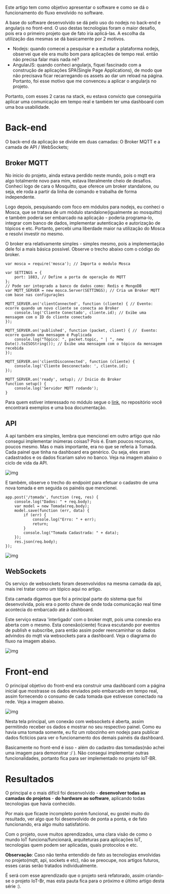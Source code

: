 Este artigo tem como objetivo apresentar o software e como se dá o funcionamento do fluxo envolvido no software.

A base do software desenvolvido se dá pelo uso do nodejs no back-end e angularjs no front-end. O uso destas tecnologias foram o maior desafio, pois era o primeiro projeto que de fato iria aplicá-las. A escolha da utilização das mesmas se dá basicamente por 2 motivos.

* Nodejs: quando comecei a pesquisar e a estudar a plataforma nodejs, observei que ele era muito bom para aplicações de tempo real. então não precisa falar mais nada né?
* AngularJS: quando conheci angularjs, fiquei fascinado com a construção de aplicações SPA(Single Page Applications), de modo que não precisava ficar recarregando os assets ao dar um reload na página. Portanto, foi esse motivo que me convenceu a aplicar o angularjs no projeto.

Portanto, com esses 2 caras na stack, eu estava convicto que conseguiria aplicar uma comunicação em tempo real e também ter uma dashboard com uma boa usabilidade.

# Back-end

O back-end da aplicação se divide em duas camadas: O Broker MQTT e a camada de  API / WebSockets;

## Broker MQTT

No inicio do projeto, ainda estava perdido neste mundo, pois o mqtt era algo totalmente novo para mim, estava literalmente cheio de desafios. Conheci logo de cara o Mosquitto, que oferece um broker standalone, ou seja, ele roda a partir da linha de comando e trabalha de forma independente. 

Logo depois, pesquisando com foco em módulos para nodejs, eu conheci o Mosca, que se tratava de um módulo standalone(igualmente ao mosquitto) e também poderia ser embarcado na aplicação - poderia programa-lo, integrar com banco de dados, implementar autenticação e autorização de tópicos e etc. Portanto, percebi uma liberdade maior na utilização do Mosca e resolvi investir no mesmo.

O broker era relativamente simples - simples mesmo, pois a implementação dele foi a mais básica possível. Observe o trecho abaixo com o código do broker.

```
var mosca = require('mosca'); // Importa o modulo Mosca

var SETTINGS = {
    port: 1883, // Define a porta de operação do MQTT
};
// Pode ser integrado a banco de dados como: Redis e MongoDB
var MQTT_SERVER = new mosca.Server(SETTINGS); // Cria um Broker MQTT com base nas configurações

MQTT_SERVER.on('clientConnected', function (cliente) { // Evento: ocorre quando um novo cliente se conecta ao Broker
    console.log('Cliente Conectado', cliente.id); // Exibe uma mensagem com o ID do cliente conectado
});

MQTT_SERVER.on('published', function (packet, client) { //  Evento: ocorre quando uma mensagem é Puplicada
    console.log("Tópico: ", packet.topic, " | ", new Date().toISOString()); // Exibe uma mensagem com o tópico da mensagem recebida
});

MQTT_SERVER.on('clientDisconnected', function (cliente) {
    console.log('Cliente Desconectado: ', cliente.id);
});

MQTT_SERVER.on('ready', setup); // Inicio do Broker
function setup() {
    console.log('Servidor MQTT rodando');
}

```

Para quem estiver interessado no módulo segue o [link](https://github.com/mcollina/mosca), no repositório você encontrará exemplos e uma boa documentação. 

## API

A api também era simples, lembra que mencionei em outro artigo que não consegui implementar inúmeras coisas? Pois é. Eram poucos recursos, poucos mesmo. Mas o mais importante, era no que se referia à Tomada. Cada painel que tinha na dashboard era genérico. Ou seja, eles eram cadastrados e os dados ficariam salvo no banco. Veja na imagem abaixo o ciclo de vida da API.

![img](https://douglaszuqueto.com/uploads/articles/artigo-9/diagrama-webservice.png)

E também, observe o trecho do endpoint para efetuar o cadastro de uma nova tomada e em seguida os painéis que mencionei.
```
app.post('/tomada', function (req, res) {
    console.log("Dados: " + req.body);
    var model = new Tomada(req.body);
    model.save(function (err, data) {
        if (err) {
            console.log("Erro: " + err);
            return;
        }
        console.log("Tomada Cadastrada: " + data);
    });
    res.json(req.body);
});
```

![img](https://douglaszuqueto.com/uploads/articles/artigo-9/paineis-centrais.png)

## WebSockets

Os serviço de websockets foram desenvolvidos na mesma camada da api, mais irei tratar como um tópico aqui no artigo. 

Esta camada digamos que foi a principal parte do sistema que foi desenvolvida, pois era o ponto chave de onde toda comunicação real time acontecia do embarcado até a dashboard.

Este serviço estava 'interligado' com o broker mqtt, pois uma conexão era aberta com o mesmo. Esta conexão(ciente) ficava escutando por eventos de publish e subscribe, para então assim poder reencaminhar os dados advindos do mqtt via websockets para a dashboard. Veja o diagrama do fluxo na imagem abaixo.

![img](https://douglaszuqueto.com/uploads/articles/artigo-9/diagrama-websockets.png)

# Front-end

O principal objetivo do front-end era construir uma dashboard com a página inicial que mostrasse os dados enviados pelo embarcado em tempo real, assim fornecendo o consumo de cada tomada que estivesse conectado na rede. Veja a imagem abaixo.

![img](https://douglaszuqueto.com/uploads/articles/artigo-9/dashboard.png)

Nesta tela principal, um conexão com websockets é aberta, assim permitindo receber os dados e mostrar no seu respectivo painel. Como eu havia uma tomada somente, eu fiz um robozinho em nodejs para publicar dados fictícios para ver o funcionamento dos demais painéis da dashboard.

Basicamente no front-end é isso - além do cadastro das tomadas(não achei uma imagem para demonstrar :/ ). Não consegui implementar outras funcionalidades,  portanto fica para ser implementado no projeto IoT-BR.

# Resultados

O principal e o mais difícil foi desenvolvido - **desenvolver todas as camadas do projetos** - **do hardware ao software**, aplicando todas tecnologias que havia conhecido.

Por mais que ficaste incompleto porém funcional, eu gostei muito do resultado, ver algo que foi desenvolvido de ponta a ponta, e de fato funcionando, era algo muito satisfatório.

Com o projeto, ouve muitos aprendizados, uma clara visão de como o mundo IoT funciona/funcionará, arquiteturas para aplicações IoT, tecnologias quem podem ser aplicadas, quais protocolos e etc. 

**Observação**: Caso não tenha entendido de fato as tecnologias envolvidas no projeto(mqtt, api, sockets e etc), não se preocupe, nos artigos futuros, esses caras serão tratados individualmente.

É será com esse aprendizado que o projeto será refatorado, assim criando-se o projeto IoT-Br, mas esta pauta fica para o próximo e último artigo desta série :).